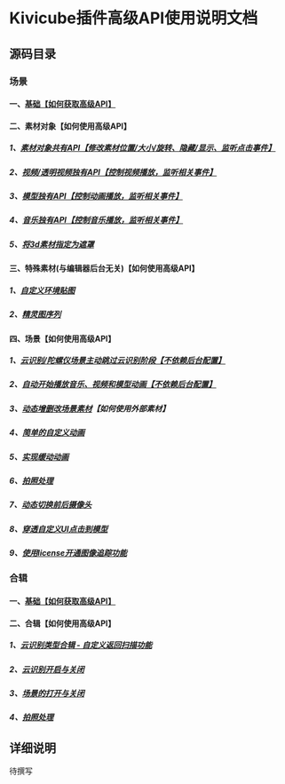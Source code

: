 # Kivicube插件高级API使用说明文档

## 源码目录

### 场景

#### 一、[基础【如何获取高级API】](../../tree/master/pages/base/scene/)

#### 二、素材对象【如何使用高级API】

##### 1、[素材对象共有API【修改素材位置/大小/旋转、隐藏/显示、监听点击事件】](../../tree/master/pages/api/common/)

##### 2、[视频/透明视频独有API【控制视频播放，监听相关事件】](../../tree/master/pages/api/video/)

##### 3、[模型独有API【控制动画播放，监听相关事件】](../../tree/master/pages/api/model/)

##### 4、[音乐独有API【控制音乐播放，监听相关事件】](../../tree/master/pages/api/audio/)

##### 5、[将3d素材指定为遮罩](../../tree/master/pages/api/mask/)

#### 三、特殊素材(与编辑器后台无关)【如何使用高级API】

##### 1、[自定义环境贴图](../../tree/master/pages/api/envMap/)

##### 2、[精灵图序列](../../tree/master/pages/api/imageSprite/)

#### 四、场景【如何使用高级API】

##### 1、[云识别/陀螺仪场景主动跳过云识别阶段【不依赖后台配置】](../../tree/master/pages/api/skipCloudar/)

##### 2、[自动开始播放音乐、视频和模型动画【不依赖后台配置】](../../tree/master/pages/api/autoPlay/)

##### 3、[动态增删改场景素材](../../tree/master/pages/api/manage/)【**如何使用外部素材**】

##### 4、[简单的自定义动画](../../tree/master/pages/api/simpleAnimation/)

##### 5、[实现缓动动画](../../tree/master/pages/api/tweenAnimation/)

##### 6、[拍照处理](../../tree/master/pages/api/photo/)

##### 7、[动态切换前后摄像头](../../tree/master/pages/api/camera/)

##### 8、[穿透自定义UI点击到模型](../../tree/master/pages/api/penetrateUI/)

##### 9、[使用license开通图像追踪功能](../../tree/master/pages/api/image2d-tracking/)

### 合辑

#### 一、[基础【如何获取高级API】](../../tree/master/pages/base/collection/)

#### 二、合辑【如何使用高级API】

##### 1、[云识别类型合辑 - 自定义返回扫描功能](../../tree/master/pages/api/backToScan/)

##### 2、[云识别开启与关闭](../../tree/master/pages/api/cloudar/)

##### 3、[场景的打开与关闭](../../tree/master/pages/api/scene/)

##### 4、[拍照处理](../../tree/master/pages/api/collectionPhoto/)

## 详细说明

待撰写
